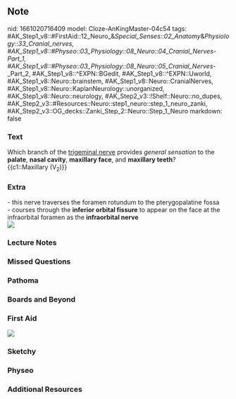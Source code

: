 ## Note
nid: 1661020716409
model: Cloze-AnKingMaster-04c54
tags: #AK_Step1_v8::#FirstAid::12_Neuro_&_Special_Senses::02_Anatomy_&_Physiology::33_Cranial_nerves, #AK_Step1_v8::#Physeo::03_Physiology::08_Neuro::04_Cranial_Nerves_-_Part_1, #AK_Step1_v8::#Physeo::03_Physiology::08_Neuro::05_Cranial_Nerves_-_Part_2, #AK_Step1_v8::^EXPN::BGedit, #AK_Step1_v8::^EXPN::Uworld, #AK_Step1_v8::Neuro::brainstem, #AK_Step1_v8::Neuro::CranialNerves, #AK_Step1_v8::Neuro::KaplanNeurology::unorganized, #AK_Step1_v8::Neuro::neurology, #AK_Step2_v3::!Shelf::Neuro::no_dupes, #AK_Step2_v3::#Resources::Neuro::step1_neuro::step_1_neuro_zanki, #AK_Step2_v3::OG_decks::Zanki_Step_2::Neuro::Step_1_Neuro
markdown: false

### Text
<div>
  <div>
    <div>
      Which branch of the <u>trigeminal nerve</u> provides
      <i>general sensation</i> to the <b>palate</b>, <b>nasal
      cavity</b>, <b>maxillary face</b>, and <b>maxillary
      teeth</b>?
    </div>
    <div>
      {{c1::Maxillary (V<sub>2</sub>)}}
    </div>
  </div>
</div>

### Extra
<div>
  - this nerve traverses the foramen rotundum to the
  pterygopalatine fossa
</div>- courses through the <b>inferior orbital fissure</b> to
appear on the face at the infraorbital foramen as the
<b>infraorbital nerve</b>
<div><img src= 
"The-Cutaneous-or-Sensory-Distribution-to-the-Head-and-Neck.jpg"></div>

### Lecture Notes


### Missed Questions


### Pathoma


### Boards and Beyond


### First Aid
<img src="tmpxXWTnw.png">

### Sketchy


### Physeo


### Additional Resources

